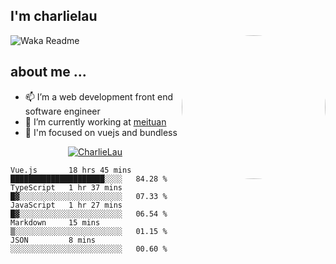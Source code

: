 
<h2>I'm charlielau</h2>
<img align='right' style="border-radius:50%" src="https://avatars1.githubusercontent.com/u/44078251?s=460&u=6b4f1c257663e44063b0b6a21c9c94f45bcfdcc7&v=4" width="230">

![Waka Readme](https://github.com/CharlieLau/charlielau/workflows/Waka%20Readme/badge.svg)

## about me ...
- 📫 I’m a web development front end software engineer
- 🔭 I’m currently working at  <a href="https://www.meituan.com">meituan</a>
- 🔭 I'm focused on vuejs and bundless

<p align="center">
  <a href="https://github.com/charlielau" class="rich-diff-level-one">
    <img src="https://github-readme-stats.vercel.app/api?username=charlielau&title_color=333&text_color=777" alt="CharlieLau" >
  </a>
</p>

<!--START_SECTION:waka-->
```text
Vue.js       18 hrs 45 mins  █████████████████████░░░░   84.28 % 
TypeScript   1 hr 37 mins    █▓░░░░░░░░░░░░░░░░░░░░░░░   07.33 % 
JavaScript   1 hr 27 mins    █▓░░░░░░░░░░░░░░░░░░░░░░░   06.54 % 
Markdown     15 mins         ▒░░░░░░░░░░░░░░░░░░░░░░░░   01.15 % 
JSON         8 mins          ░░░░░░░░░░░░░░░░░░░░░░░░░   00.60 % 
```
<!--END_SECTION:waka-->
